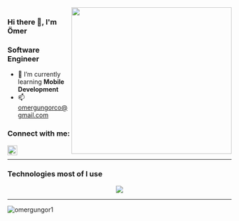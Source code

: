 <img src="https://media.giphy.com/media/dgWtLi9PEXrlhxdn9L/giphy.gif" align="right" width="360" height="330">

### Hi there 👋, I'm Ömer

### Software Engineer

- 🌱 I’m currently learning **Mobile Development**
- 📫 omergungorco@gmail.com

### Connect with me:

[<img align="left" alt="Ömer Güngör | Linkedin" width="22px" src="https://skillicons.dev/icons?i=linkedin" />](https://www.linkedin.com/in/omer-gungorr/)
<br />

---

### Technologies most of I use

<p align="center">
  <a href="https://skillicons.dev">
    <img src="https://skillicons.dev/icons?i=nodejs,js,mysql,c,html,css,mongodb,github,git,vscode" />
  </a>
</p>

---

<p><img align="left" src="https://github-readme-stats.vercel.app/api/top-langs?username=omergungor1&show_icons=true&locale=en&layout=compact" alt="omergungor1" /></p>
